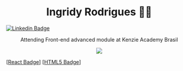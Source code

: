 <h1 align='center'>
  Ingridy Rodrigues 👩‍💻
</h1>

[![Linkedin Badge](https://img.shields.io/badge/-Ingridy%20Rodrigues-0073e6?style=flat-square&logo=Linkedin&logoColor=white&link=https://www.linkedin.com/in/ingridyrodriguesf/)](https://www.linkedin.com/in/ingridyrodriguesf/)

<section align='center'>
  
  <p>
    Attending Front-end advanced module at Kenzie Academy Brasil
  </p>

  <div>
    <img heigth="160em" src="https://github-readme-stats.vercel.app/api?username=ingridyr&show_icons=true&theme=radical&include_all_commits=true&count_private=true">
  </div>
  
</section>

[[React Badge](https://img.shields.io/badge/React-20232A?style=for-the-badge&logo=react&logoColor=61DAFB)]
[[HTML5 Badge](https://img.shields.io/badge/HTML5-E34F26?style=for-the-badge&logo=html5&logoColor=white)]

